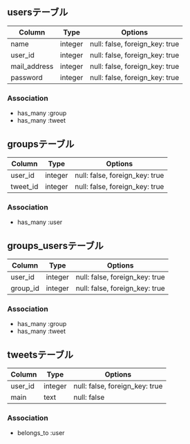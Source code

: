 ## usersテーブル

|Column|Type|Options|
|------|----|-------|
|name|integer|null: false, foreign_key: true|
|user_id|integer|null: false, foreign_key: true|
|mail_address|integer|null: false, foreign_key: true|
|password|integer|null: false, foreign_key: true|

### Association
- has_many :group
- has_many :tweet


## groupsテーブル

|Column|Type|Options|
|------|----|-------|
|user_id|integer|null: false, foreign_key: true|
|tweet_id|integer|null: false, foreign_key: true|

### Association
- has_many :user


## groups_usersテーブル

|Column|Type|Options|
|------|----|-------|
|user_id|integer|null: false, foreign_key: true|
|group_id|integer|null: false, foreign_key: true|


### Association
- has_many :group
- has_many :tweet


## tweetsテーブル

|Column|Type|Options|
|------|----|-------|
|user_id|integer|null: false, foreign_key: true|
|main|text|null: false|


### Association
- belongs_to :user


